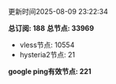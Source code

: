 更新时间2025-08-09 23:22:34

**总订阅: 188**
**总节点: 33969**
- vless节点: 10554
- hysteria2节点: 21

**google ping有效节点: 221**
